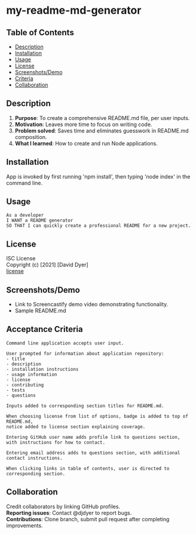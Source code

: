 # my-readme-md-generator

## Table of Contents

- [Description](#description)
- [Installation](#installation)
- [Usage](#usage)
- [License](#license)
- [Screenshots/Demo](#screenshots/demo)
- [Criteria](#acceptancecriteria)
- [Collaboration](#collaboration)

## Description

1. **Purpose**: To create a comprehensive README.md file, per user inputs.
2. **Motivation**: Leaves more time to focus on writing code.
3. **Problem solved**: Saves time and eliminates guesswork in README.md composition.
4. **What I learned**: How to create and run Node applications.

## Installation

App is invoked by first running 'npm install', then typing 'node index' in the command line.

## Usage

```
As a developer
I WANT a README generator
SO THAT I can quickly create a professional README for a new project.
```

## License

ISC License  
Copyright (c) [2021] [David Dyer]  
[license](./license.txt)

## Screenshots/Demo

- Link to Screencastify demo video demonstrating functionality.
- Sample README.md

## Acceptance Criteria

```
Command line application accepts user input.

User prompted for information about application repository:
- title
- description
- installation instructions
- usage information
- license
- contributing
- tests
- questions

Inputs added to corresponding section titles for README.md.

When choosing license from list of options, badge is added to top of README.md,
notice added to license section explaining coverage.

Entering GitHub user name adds profile link to questions section,
with instructions for how to contact.

Entering email address adds to questions section, with additional
contact instructions.

When clicking links in table of contents, user is directed to corresponding section.

```

## Collaboration

Credit collaborators by linking GitHub profiles.  
**Reporting issues**: Contact @djdyer to report bugs.  
**Contributions**: Clone branch, submit pull request after completing improvements.
